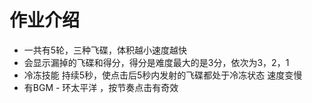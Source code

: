 # 作业介绍

- 一共有5轮，三种飞碟，体积越小速度越快
- 会显示漏掉的飞碟和得分，得分是难度最大的是3分，依次为3，2，1
- 冷冻技能 持续5秒，使点击后5秒内发射的飞碟都处于冷冻状态 速度变慢
- 有BGM - 环太平洋  ，按节奏点击有奇效
